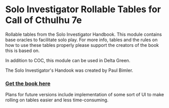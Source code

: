 # Solo Investigator Rollable Tables for Call of Cthulhu 7e

Rollable tables from the Solo Investigator Handbook. This module contains base oracles to facilitate solo play. For more info, tables and the rules on how to use these tables properly please support the creators of the book this is based on.

In addition to COC, this module can be used in Delta Green.

The Solo Investigator's Handook was created by Paul Bimler.

### [Get the book here](https://www.drivethrurpg.com/en/product/266779/The-Solo-Investigators-Handbook)

Plans for future versions include implementation of some sort of UI to make rolling on tables easier and less time-consuming.

